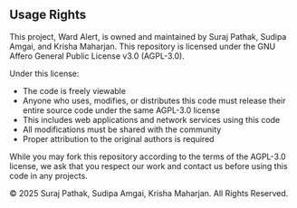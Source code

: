 ## Usage Rights

This project, Ward Alert, is owned and maintained by Suraj Pathak, Sudipa Amgai, and Krisha Maharjan. This repository is licensed under the GNU Affero General Public License v3.0 (AGPL-3.0).

Under this license:
- The code is freely viewable
- Anyone who uses, modifies, or distributes this code must release their entire source code under the same AGPL-3.0 license
- This includes web applications and network services using this code
- All modifications must be shared with the community
- Proper attribution to the original authors is required

While you may fork this repository according to the terms of the AGPL-3.0 license, we ask that you respect our work and contact us before using this code in any projects.

© 2025 Suraj Pathak, Sudipa Amgai, Krisha Maharjan. All Rights Reserved.
